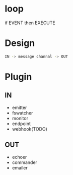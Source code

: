 # loop

if EVENT then EXECUTE

# Design

```bash
IN -> message channal -> OUT
```

# Plugin

## IN

* emitter
* fswatcher
* monitor
* endpoint
* webhook(TODO)

## OUT

* echoer
* commander
* emailer
